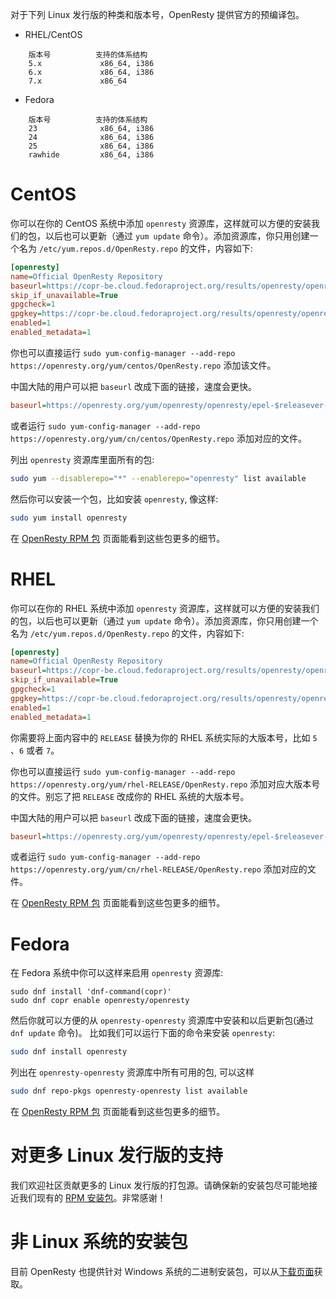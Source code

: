 <!---
    @title         Linux 包
--->

对于下列 Linux 发行版的种类和版本号，OpenResty 提供官方的预编译包。

* RHEL/CentOS

```
    版本号          支持的体系结构
    5.x             x86_64, i386
    6.x             x86_64, i386
    7.x             x86_64
```

* Fedora

```
    版本号          支持的体系结构
    23              x86_64, i386
    24              x86_64, i386
    25              x86_64, i386
    rawhide         x86_64, i386
```

# CentOS

你可以在你的 CentOS 系统中添加 `openresty` 资源库，这样就可以方便的安装我们的包，以后也可以更新（通过 `yum update` 命令）。添加资源库，你只用创建一个名为 `/etc/yum.repos.d/OpenResty.repo` 的文件，内容如下:

```ini
[openresty]
name=Official OpenResty Repository
baseurl=https://copr-be.cloud.fedoraproject.org/results/openresty/openresty/epel-$releasever-$basearch/
skip_if_unavailable=True
gpgcheck=1
gpgkey=https://copr-be.cloud.fedoraproject.org/results/openresty/openresty/pubkey.gpg
enabled=1
enabled_metadata=1
```

你也可以直接运行 `sudo yum-config-manager --add-repo https://openresty.org/yum/centos/OpenResty.repo` 添加该文件。

中国大陆的用户可以把 `baseurl` 改成下面的链接，速度会更快。

```ini
baseurl=https://openresty.org/yum/openresty/openresty/epel-$releasever-$basearch/
```

或者运行 `sudo yum-config-manager --add-repo https://openresty.org/yum/cn/centos/OpenResty.repo` 添加对应的文件。

列出 `openresty` 资源库里面所有的包:

```bash
sudo yum --disablerepo="*" --enablerepo="openresty" list available
```

然后你可以安装一个包，比如安装 `openresty`, 像这样:

```bash
sudo yum install openresty
```

在 [OpenResty RPM 包](rpm-packages.html) 页面能看到这些包更多的细节。

# RHEL

你可以在你的 RHEL 系统中添加 `openresty` 资源库，这样就可以方便的安装我们的包，以后也可以更新（通过 `yum update` 命令）。添加资源库，你只用创建一个名为 `/etc/yum.repos.d/OpenResty.repo` 的文件，内容如下:

```ini
[openresty]
name=Official OpenResty Repository
baseurl=https://copr-be.cloud.fedoraproject.org/results/openresty/openresty/epel-RELEASE-$basearch/
skip_if_unavailable=True
gpgcheck=1
gpgkey=https://copr-be.cloud.fedoraproject.org/results/openresty/openresty/pubkey.gpg
enabled=1
enabled_metadata=1
```

你需要将上面内容中的 `RELEASE` 替换为你的 RHEL 系统实际的大版本号，比如 `5`
、`6` 或者 `7`。

你也可以直接运行 `sudo yum-config-manager --add-repo https://openresty.org/yum/rhel-RELEASE/OpenResty.repo` 添加对应大版本号的文件。别忘了把 `RELEASE` 改成你的 RHEL 系统的大版本号。

中国大陆的用户可以把 `baseurl` 改成下面的链接，速度会更快。

```ini
baseurl=https://openresty.org/yum/openresty/openresty/epel-$releasever-$basearch/
```

或者运行 `sudo yum-config-manager --add-repo https://openresty.org/yum/cn/rhel-RELEASE/OpenResty.repo` 添加对应的文件。

在 [OpenResty RPM 包](rpm-packages.html) 页面能看到这些包更多的细节。

# Fedora

在 Fedora 系统中你可以这样来启用 `openresty` 资源库:

```
sudo dnf install 'dnf-command(copr)'
sudo dnf copr enable openresty/openresty
```

然后你就可以方便的从 `openresty-openresty` 资源库中安装和以后更新包(通过 `dnf update` 命令)。 比如我们可以运行下面的命令来安装 `openresty`:

```bash
sudo dnf install openresty
```

列出在 `openresty-openresty` 资源库中所有可用的包, 可以这样

```bash
sudo dnf repo-pkgs openresty-openresty list available
```

在 [OpenResty RPM 包](rpm-packages.html) 页面能看到这些包更多的细节。


# 对更多 Linux 发行版的支持

我们欢迎社区贡献更多的 Linux 发行版的打包源。请确保新的安装包尽可能地接近我们现有的 [RPM 安装包](rpm-packages.html)。非常感谢！

# 非 Linux 系统的安装包

目前 OpenResty 也提供针对 Windows 系统的二进制安装包，可以从[下载页面](download.html)获取。

